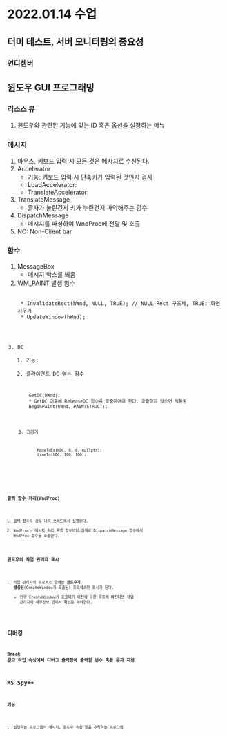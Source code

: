 # 2022.01.14 수업
## 더미 테스트, 서버 모니터링의 중요성
### 언디셈버

## 윈도우 GUI 프로그래밍
### 리소스 뷰
1. 윈도우와 관련된 기능에 맞는 ID 혹은 옵션을 설정하는 메뉴

### 메시지
1. 마우스, 키보드 입력 시 모든 것은 메시지로 수신된다.
3. Accelerator
    * 기능: 키보드 입력 시 단축키가 입력된 것인지 검사
    * LoadAccelerator: 
    * TranslateAccelerator: 
4. TranslateMessage
    * 글자가 눌린건지 키가 누린건지 파악해주는 함수
5. DispatchMessage
    * 메시지를 파싱하여 WndProc에 전달 및 호출
6. NC: Non-Client bar

### 함수
1. MessageBox
    * 메시지 박스를 띄움
2. WM_PAINT 발생 함수
    <pre><code>
    * InvalidateRect(hWnd, NULL, TRUE); // NULL-Rect 구조체, TRUE: 화면 지우기
    * UpdateWindow(hWnd);
    </copde></pre>
3. DC
    1) 기능:
    2) 클라이언트 DC 얻는 함수
        <pre><code>
        GetDC(hWnd);
        * GetDC 이후에 ReleaseDC 함수를 호출하여야 한다. 호출하지 않으면 먹통됨
        BeginPaint(hWnd, PAINTSTRUCT);
        </copde></pre>
    3) 그리기
        <pre><code>
            MoveToEx(hDC, 0, 0, nullptr);
            LineTo(hDC, 100, 100);        
        </copde></pre>

### 콜백 함수 처리(WndProc)
1. 콜백 함수의 경우 나의 쓰레드에서 실행된다.
2. WndProc는 메시지 처리 콜백 함수이다.실제로 DispatchMessage 함수에서 WndProc 함수를 호출한다.
 
### 윈도우의 작업 관리자 표시
1. 작업 관리자의 프로세스 탭에는 **윈도우가 생성된**(CreateWindow가 호출된) 프로세스만 표시가 된다.
    * 만약 CreateWindow가 호출되기 이전에 무한 루프에 빠진다면 작업 관리자의 세부정보 탭에서 확인을 해야한다.

## 디버깅
### Break 걸고 작업 속성에서 디버그 출력창에 출력할 변수 혹은 문자 지정

## MS Spy++
### 기능
1. 실행하는 프로그램의 메시지, 윈도우 속성 등을 추적하는 프로그램
